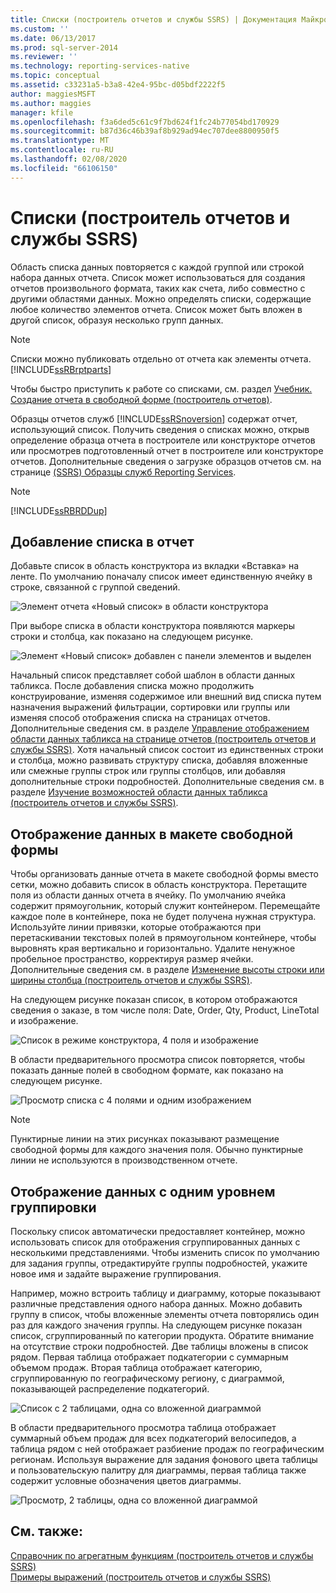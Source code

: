 ```yaml
---
title: Списки (построитель отчетов и службы SSRS) | Документация Майкрософт
ms.custom: ''
ms.date: 06/13/2017
ms.prod: sql-server-2014
ms.reviewer: ''
ms.technology: reporting-services-native
ms.topic: conceptual
ms.assetid: c33231a5-b3a8-42e4-95bc-d05bdf2222f5
author: maggiesMSFT
ms.author: maggies
manager: kfile
ms.openlocfilehash: f3a6ded5c61c9f7bd624f1fc24b77054bd170929
ms.sourcegitcommit: b87d36c46b39af8b929ad94ec707dee8800950f5
ms.translationtype: MT
ms.contentlocale: ru-RU
ms.lasthandoff: 02/08/2020
ms.locfileid: "66106150"
---
```

# <a name="lists-report-builder-and-ssrs"></a>Списки (построитель отчетов и службы SSRS)
  Область списка данных повторяется с каждой группой или строкой набора данных отчета. Список может использоваться для создания отчетов произвольного формата, таких как счета, либо совместно с другими областями данных. Можно определять списки, содержащие любое количество элементов отчета. Список может быть вложен в другой список, образуя несколько групп данных.  
  
> [!NOTE]  
>  Списки можно публиковать отдельно от отчета как элементы отчета. [!INCLUDE[ssRBrptparts](../../includes/ssrbrptparts-md.md)]  
  
 Чтобы быстро приступить к работе со списками, см. раздел [Учебник. Создание отчета в свободной форме (построитель отчетов)](../tutorial-creating-a-free-form-report-report-builder.md).  
  
 Образцы отчетов служб [!INCLUDE[ssRSnoversion](../../includes/ssrsnoversion-md.md)] содержат отчет, использующий список. Получить сведения о списках можно, открыв определение образца отчета в построителе или конструкторе отчетов или просмотрев подготовленный отчет в построителе или конструкторе отчетов. Дополнительные сведения о загрузке образцов отчетов см. на странице [(SSRS) Образцы служб Reporting Services](https://go.microsoft.com/fwlink/?LinkID=198283).  
  
> [!NOTE]  
>  [!INCLUDE[ssRBRDDup](../../includes/ssrbrddup-md.md)]  
  
##  <a name="AddingList"></a>Добавление списка в отчет  
 Добавьте список в область конструктора из вкладки «Вставка» на ленте. По умолчанию поначалу список имеет единственную ячейку в строке, связанной с группой сведений.  
  
 ![Элемент отчета «Новый список» в области конструктора](../media/rs-listtemplatenew.gif "Элемент отчета «Новый список» в области конструктора")  
  
 При выборе списка в области конструктора появляются маркеры строки и столбца, как показано на следующем рисунке.  
  
 ![Элемент «Новый список» добавлен с панели элементов и выделен](../media/rs-listtemplatenewselected.gif "Элемент «Новый список» добавлен с панели элементов и выделен")  
  
 Начальный список представляет собой шаблон в области данных табликса. После добавления списка можно продолжить конструирование, изменяя содержимое или внешний вид списка путем назначения выражений фильтрации, сортировки или группы или изменяя способ отображения списка на страницах отчетов. Дополнительные сведения см. в разделе [Управление отображением области данных табликса на странице отчетов (построитель отчетов и службы SSRS)](controlling-the-tablix-data-region-display-on-a-report-page.md). Хотя начальный список состоит из единственных строки и столбца, можно развивать структуру списка, добавляя вложенные или смежные группы строк или группы столбцов, или добавляя дополнительные строки подробностей. Дополнительные сведения см. в разделе [Изучение возможностей области данных табликса (построитель отчетов и службы SSRS)](exploring-the-flexibility-of-a-tablix-data-region-report-builder-and-ssrs.md).  
  

  
##  <a name="DisplayingLayout"></a>Отображение данных в макете свободной формы  
 Чтобы организовать данные отчета в макете свободной формы вместо сетки, можно добавить список в область конструктора. Перетащите поля из области данных отчета в ячейку. По умолчанию ячейка содержит прямоугольник, который служит контейнером. Перемещайте каждое поле в контейнере, пока не будет получена нужная структура. Используйте линии привязки, которые отображаются при перетаскивании текстовых полей в прямоугольном контейнере, чтобы выровнять края вертикально и горизонтально. Удалите ненужное пробельное пространство, корректируя размер ячейки. Дополнительные сведения см. в разделе [Изменение высоты строки или ширины столбца (построитель отчетов и службы SSRS)](change-row-height-or-column-width-report-builder-and-ssrs.md).  
  
 На следующем рисунке показан список, в котором отображаются сведения о заказе, в том числе поля: Date, Order, Qty, Product, LineTotal и изображение.  
  
 ![Список в режиме конструктора, 4 поля и изображение](../media/rs-basiclistformdesign.gif "Список в режиме конструктора, 4 поля и изображение")  
  
 В области предварительного просмотра список повторяется, чтобы показать данные полей в свободном формате, как показано на следующем рисунке.  
  
 ![Просмотр списка с 4 полями и одним изображением](../media/rs-basiclistformpreview.gif "Просмотр списка с 4 полями и одним изображением")  
  
> [!NOTE]  
>  Пунктирные линии на этих рисунках показывают размещение свободной формы для каждого значения поля. Обычно пунктирные линии не используются в производственном отчете.  
  

  
##  <a name="DisplayingGrouping"></a>Отображение данных с одним уровнем группировки  
 Поскольку список автоматически предоставляет контейнер, можно использовать список для отображения сгруппированных данных с несколькими представлениями. Чтобы изменить список по умолчанию для задания группы, отредактируйте группы подробностей, укажите новое имя и задайте выражение группирования.  
  
 Например, можно встроить таблицу и диаграмму, которые показывают различные представления одного набора данных. Можно добавить группу в список, чтобы вложенные элементы отчета повторялись один раз для каждого значения группы. На следующем рисунке показан список, сгруппированный по категории продукта. Обратите внимание на отсутствие строки подробностей. Две таблицы вложены в список рядом. Первая таблица отображает подкатегории с суммарным объемом продаж. Вторая таблица отображает категорию, сгруппированную по географическому региону, с диаграммой, показывающей распределение подкатегорий.  
  
 ![Список с 2 таблицами, одна со вложенной диаграммой](../media/rs-basiclistgroupdesign.gif "Список с 2 таблицами, одна со вложенной диаграммой")  
  
 В области предварительного просмотра таблица отображает суммарный объем продаж для всех подкатегорий велосипедов, а таблица рядом с ней отображает разбиение продаж по географическим регионам. Используя выражение для задания фонового цвета таблицы и пользовательскую палитру для диаграммы, первая таблица также содержит условные обозначения цветов диаграммы.  
  
 ![Просмотр, 2 таблицы, одна со вложенной диаграммой](../media/rs-basiclistgrouppreview.gif "Просмотр, 2 таблицы, одна со вложенной диаграммой")  
  

  
## <a name="see-also"></a>См. также:  
 [Справочник по агрегатным функциям (построитель отчетов и службы SSRS)](report-builder-functions-aggregate-functions-reference.md)   
 [Примеры выражений (построитель отчетов и службы SSRS)](expression-examples-report-builder-and-ssrs.md)  
  
  
